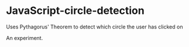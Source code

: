 # JavaScript-circle-detection
Uses Pythagorus' Theorem to detect which circle the user has clicked on

An experiment.
